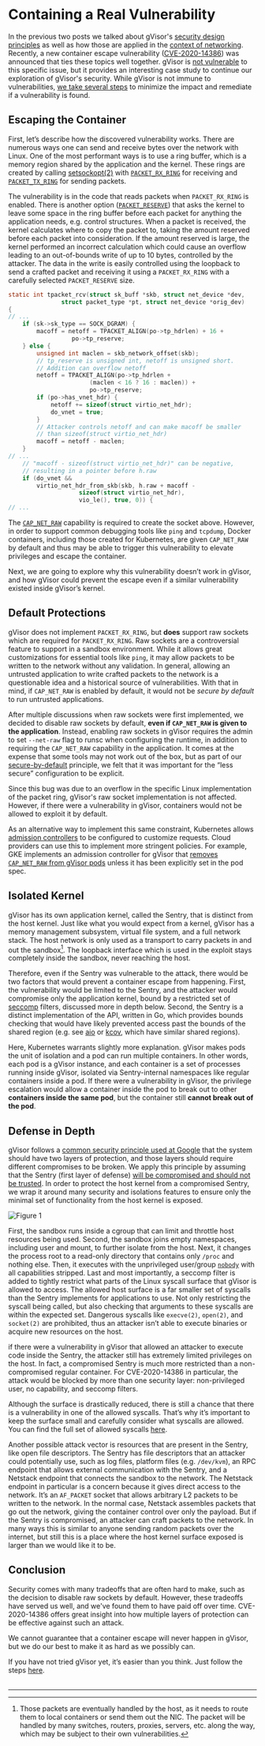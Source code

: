 # Containing a Real Vulnerability

In the previous two posts we talked about gVisor's
[security design principles](https://gvisor.dev/blog/2019/11/18/gvisor-security-basics-part-1/)
as well as how those are applied in the
[context of networking](https://gvisor.dev/blog/2020/04/02/gvisor-networking-security/).
Recently, a new container escape vulnerability
([CVE-2020-14386](https://cve.mitre.org/cgi-bin/cvename.cgi?name=CVE-2020-14386))
was announced that ties these topics well together. gVisor is
[not vulnerable](https://seclists.org/oss-sec/2020/q3/168) to this specific
issue, but it provides an interesting case study to continue our exploration of
gVisor's security. While gVisor is not immune to vulnerabilities,
[we take several steps](https://gvisor.dev/security/) to minimize the impact and
remediate if a vulnerability is found.

<!--/excerpt-->

## Escaping the Container

First, let’s describe how the discovered vulnerability works. There are numerous
ways one can send and receive bytes over the network with Linux. One of the most
performant ways is to use a ring buffer, which is a memory region shared by the
application and the kernel. These rings are created by calling
[setsockopt(2)](https://man7.org/linux/man-pages/man2/setsockopt.2.html) with
[`PACKET_RX_RING`](https://man7.org/linux/man-pages/man7/packet.7.html) for
receiving and
[`PACKET_TX_RING`](https://man7.org/linux/man-pages/man7/packet.7.html) for
sending packets.

The vulnerability is in the code that reads packets when `PACKET_RX_RING` is
enabled. There is another option
([`PACKET_RESERVE`](https://man7.org/linux/man-pages/man7/packet.7.html)) that
asks the kernel to leave some space in the ring buffer before each packet for
anything the application needs, e.g. control structures. When a packet is
received, the kernel calculates where to copy the packet to, taking the amount
reserved before each packet into consideration. If the amount reserved is large,
the kernel performed an incorrect calculation which could cause an overflow
leading to an out-of-bounds write of up to 10 bytes, controlled by the attacker.
The data in the write is easily controlled using the loopback to send a crafted
packet and receiving it using a `PACKET_RX_RING` with a carefully selected
`PACKET_RESERVE` size.

```c
static int tpacket_rcv(struct sk_buff *skb, struct net_device *dev,
               struct packet_type *pt, struct net_device *orig_dev)
{
// ...
    if (sk->sk_type == SOCK_DGRAM) {
        macoff = netoff = TPACKET_ALIGN(po->tp_hdrlen) + 16 +
                  po->tp_reserve;
    } else {
        unsigned int maclen = skb_network_offset(skb);
        // tp_reserve is unsigned int, netoff is unsigned short.
        // Addition can overflow netoff
        netoff = TPACKET_ALIGN(po->tp_hdrlen +
                       (maclen < 16 ? 16 : maclen)) +
                       po->tp_reserve;
        if (po->has_vnet_hdr) {
            netoff += sizeof(struct virtio_net_hdr);
            do_vnet = true;
        }
        // Attacker controls netoff and can make macoff be smaller
        // than sizeof(struct virtio_net_hdr)
        macoff = netoff - maclen;
    }
// ...
    // "macoff - sizeof(struct virtio_net_hdr)" can be negative,
    // resulting in a pointer before h.raw
    if (do_vnet &&
        virtio_net_hdr_from_skb(skb, h.raw + macoff -
                    sizeof(struct virtio_net_hdr),
                    vio_le(), true, 0)) {
// ...
```

The [`CAP_NET_RAW`](https://man7.org/linux/man-pages/man7/capabilities.7.html)
capability is required to create the socket above. However, in order to support
common debugging tools like `ping` and `tcpdump`, Docker containers, including
those created for Kubernetes, are given `CAP_NET_RAW` by default and thus may be
able to trigger this vulnerability to elevate privileges and escape the
container.

Next, we are going to explore why this vulnerability doesn’t work in gVisor, and
how gVisor could prevent the escape even if a similar vulnerability existed
inside gVisor’s kernel.

## Default Protections

gVisor does not implement `PACKET_RX_RING`, but **does** support raw sockets
which are required for `PACKET_RX_RING`. Raw sockets are a controversial feature
to support in a sandbox environment. While it allows great customizations for
essential tools like `ping`, it may allow packets to be written to the network
without any validation. In general, allowing an untrusted application to write
crafted packets to the network is a questionable idea and a historical source of
vulnerabilities. With that in mind, if `CAP_NET_RAW` is enabled by default, it
would not be _secure by default_ to run untrusted applications.

After multiple discussions when raw sockets were first implemented, we decided
to disable raw sockets by default, **even if `CAP_NET_RAW` is given to the
application**. Instead, enabling raw sockets in gVisor requires the admin to set
`--net-raw` flag to runsc when configuring the runtime, in addition to requiring
the `CAP_NET_RAW` capability in the application. It comes at the expense that
some tools may not work out of the box, but as part of our
[secure-by-default](https://gvisor.dev/blog/2019/11/18/gvisor-security-basics-part-1/#secure-by-default)
principle, we felt that it was important for the “less secure” configuration to
be explicit.

Since this bug was due to an overflow in the specific Linux implementation of
the packet ring, gVisor's raw socket implementation is not affected. However, if
there were a vulnerability in gVisor, containers would not be allowed to exploit
it by default.

As an alternative way to implement this same constraint, Kubernetes allows
[admission controllers](https://kubernetes.io/docs/reference/access-authn-authz/admission-controllers/)
to be configured to customize requests. Cloud providers can use this to
implement more stringent policies. For example, GKE implements an admission
controller for gVisor that
[removes `CAP_NET_RAW` from gVisor pods](https://cloud.google.com/kubernetes-engine/docs/concepts/sandbox-pods#capabilities)
unless it has been explicitly set in the pod spec.

## Isolated Kernel

gVisor has its own application kernel, called the Sentry, that is distinct from
the host kernel. Just like what you would expect from a kernel, gVisor has a
memory management subsystem, virtual file system, and a full network stack. The
host network is only used as a transport to carry packets in and out the
sandbox[^1]. The loopback interface which is used in the exploit stays
completely inside the sandbox, never reaching the host.

Therefore, even if the Sentry was vulnerable to the attack, there would be two
factors that would prevent a container escape from happening. First, the
vulnerability would be limited to the Sentry, and the attacker would compromise
only the application kernel, bound by a restricted set of
[seccomp](https://en.wikipedia.org/wiki/Seccomp) filters, discussed more in
depth below. Second, the Sentry is a distinct implementation of the API, written
in Go, which provides bounds checking that would have likely prevented access
past the bounds of the shared region (e.g. see
[aio](https://cs.opensource.google/gvisor/gvisor/+/master:pkg/sentry/syscalls/linux/vfs2/aio.go;l=210;drc=a11061d78a58ed75b10606d1a770b035ed944b66?q=file:aio&ss=gvisor%2Fgvisor)
or
[kcov](https://cs.opensource.google/gvisor/gvisor/+/master:pkg/sentry/kernel/kcov.go;l=272?q=file:kcov&ss=gvisor%2Fgvisor),
which have similar shared regions).

Here, Kubernetes warrants slightly more explanation. gVisor makes pods the unit
of isolation and a pod can run multiple containers. In other words, each pod is
a gVisor instance, and each container is a set of processes running inside
gVisor, isolated via Sentry-internal namespaces like regular containers inside a
pod. If there were a vulnerability in gVisor, the privilege escalation would
allow a container inside the pod to break out to other **containers inside the
same pod**, but the container still **cannot break out of the pod**.

## Defense in Depth

gVisor follows a
[common security principle used at Google](https://cloud.google.com/security/infrastructure/design/resources/google_infrastructure_whitepaper_fa.pdf)
that the system should have two layers of protection, and those layers should
require different compromises to be broken. We apply this principle by assuming
that the Sentry (first layer of defense)
[will be compromised and should not be trusted](https://gvisor.dev/blog/2019/11/18/gvisor-security-basics-part-1/#defense-in-depth).
In order to protect the host kernel from a compromised Sentry, we wrap it around
many security and isolations features to ensure only the minimal set of
functionality from the host kernel is exposed.

![Figure 1](/assets/images/2020-09-18-containing-a-real-vulnerability-figure1.png "Protection layers.")

First, the sandbox runs inside a cgroup that can limit and throttle host
resources being used. Second, the sandbox joins empty namespaces, including user
and mount, to further isolate from the host. Next, it changes the process root
to a read-only directory that contains only `/proc` and nothing else. Then, it
executes with the unprivileged user/group
[`nobody`](https://en.wikipedia.org/wiki/Nobody_\(username\)) with all
capabilities stripped. Last and most importantly, a seccomp filter is added to
tightly restrict what parts of the Linux syscall surface that gVisor is allowed
to access. The allowed host surface is a far smaller set of syscalls than the
Sentry implements for applications to use. Not only restricting the syscall
being called, but also checking that arguments to these syscalls are within the
expected set. Dangerous syscalls like <code>execve(2)</code>,
<code>open(2)</code>, and <code>socket(2)</code> are prohibited, thus an
attacker isn’t able to execute binaries or acquire new resources on the host.

if there were a vulnerability in gVisor that allowed an attacker to execute code
inside the Sentry, the attacker still has extremely limited privileges on the
host. In fact, a compromised Sentry is much more restricted than a
non-compromised regular container. For CVE-2020-14386 in particular, the attack
would be blocked by more than one security layer: non-privileged user, no
capability, and seccomp filters.

Although the surface is drastically reduced, there is still a chance that there
is a vulnerability in one of the allowed syscalls. That’s why it’s important to
keep the surface small and carefully consider what syscalls are allowed. You can
find the full set of allowed syscalls
[here](https://cs.opensource.google/gvisor/gvisor/+/master:runsc/boot/filter/).

Another possible attack vector is resources that are present in the Sentry, like
open file descriptors. The Sentry has file descriptors that an attacker could
potentially use, such as log files, platform files (e.g. `/dev/kvm`), an RPC
endpoint that allows external communication with the Sentry, and a Netstack
endpoint that connects the sandbox to the network. The Netstack endpoint in
particular is a concern because it gives direct access to the network. It’s an
`AF_PACKET` socket that allows arbitrary L2 packets to be written to the
network. In the normal case, Netstack assembles packets that go out the network,
giving the container control over only the payload. But if the Sentry is
compromised, an attacker can craft packets to the network. In many ways this is
similar to anyone sending random packets over the internet, but still this is a
place where the host kernel surface exposed is larger than we would like it to
be.

## Conclusion

Security comes with many tradeoffs that are often hard to make, such as the
decision to disable raw sockets by default. However, these tradeoffs have served
us well, and we've found them to have paid off over time. CVE-2020-14386 offers
great insight into how multiple layers of protection can be effective against
such an attack.

We cannot guarantee that a container escape will never happen in gVisor, but we
do our best to make it as hard as we possibly can.

If you have not tried gVisor yet, it’s easier than you think. Just follow the
steps [here](https://gvisor.dev/docs/user_guide/install/).
<br>
<br>

--------------------------------------------------------------------------------

[^1]: Those packets are eventually handled by the host, as it needs to route
    them to local containers or send them out the NIC. The packet will be
    handled by many switches, routers, proxies, servers, etc. along the way,
    which may be subject to their own vulnerabilities.
